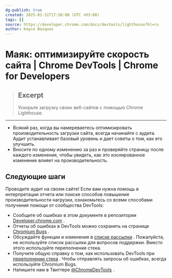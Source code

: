 ```yaml
---
dg-publish: true
created: 2025-01-31T17:58:00 (UTC +03:00)
tags: []
source: https://developer.chrome.com/docs/devtools/lighthouse?hl=ru
author: Kayce Basques
---
```


# Маяк: оптимизируйте скорость сайта  |  Chrome DevTools  |  Chrome for Developers

> ## Excerpt
> Ускорьте загрузку своих веб-сайтов с помощью Chrome Lighthouse.

---

-   Всякий раз, когда вы намереваетесь оптимизировать производительность загрузки сайта, всегда начинайте с аудита. Аудит устанавливает базовый уровень и дает советы о том, как его улучшить.
-   Вносите по одному изменению за раз и проверяйте страницу после каждого изменения, чтобы увидеть, как это изолированное изменение влияет на производительность.

## Следующие шаги

Проводите аудит на своем сайте! Если вам нужна помощь в интерпретации отчета или поиске способов повышения производительности нагрузки, ознакомьтесь со всеми способами получения помощи от сообщества DevTools:

-   Сообщите об ошибках в этом документе в репозитории [Developer.chrome.com](https://github.com/GoogleChrome/developer.chrome.com/issues/new/choose) .
-   Отчеты об ошибках в DevTools можно сохранять на странице [Chromium Bugs](https://crbug.com/) .
-   Обсуждайте функции и изменения в [списке рассылки](https://groups.google.com/forum/?hl=ru#!forum/google-chrome-developer-tools) . Пожалуйста, не используйте список рассылки для вопросов поддержки. Вместо этого используйте переполнение стека.
-   Получите общую справку о том, как использовать DevTools при [переполнении стека](https://stackoverflow.com/questions/tagged/google-chrome-devtools) . Чтобы отправлять запросы об ошибках, всегда используйте Chromium Bugs.
-   Напишите нам в Твиттере [@ChromeDevTools](https://twitter.com/chromedevtools) . 